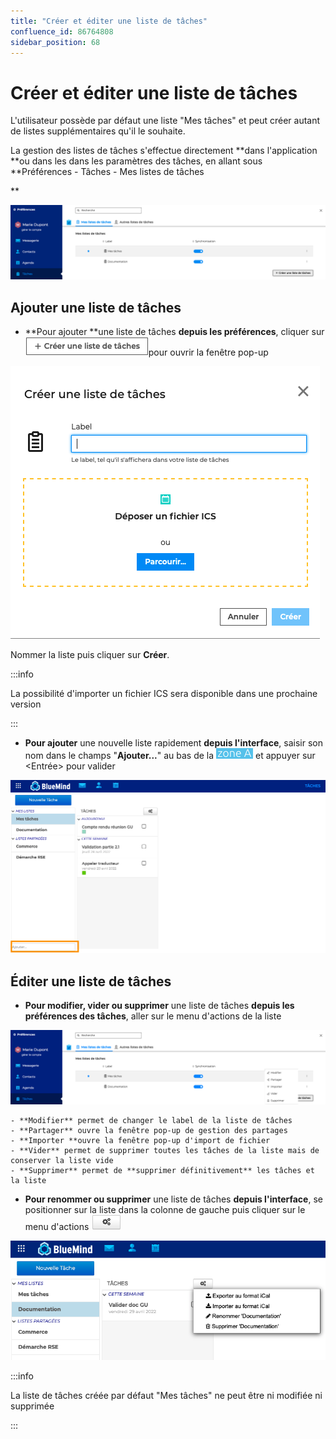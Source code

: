 ```yaml
---
title: "Créer et éditer une liste de tâches"
confluence_id: 86764808
sidebar_position: 68
---
```

# Créer et éditer une liste de tâches


L'utilisateur possède par défaut une liste "Mes tâches" et peut créer autant de listes supplémentaires qu'il le souhaite.

La gestion des listes de tâches s'effectue directement **dans l'application **ou dans les dans les paramètres des tâches, en allant sous **Préférences - Tâches - Mes listes de tâches


**


**![](../../attachments/86764808/86764816.png)**


## Ajouter une liste de tâches

- **Pour ajouter **une liste de tâches **depuis les préférences**, cliquer sur ![](../../attachments/86764808/86764815.png)pour ouvrir la fenêtre pop-up


![](../../attachments/86764808/86764814.png)

Nommer la liste puis cliquer sur **Créer**.


:::info

La possibilité d'importer un fichier ICS sera disponible dans une prochaine version

:::


- **Pour ajouter** une nouvelle liste rapidement **depuis l'interface**, saisir son nom dans le champs "**Ajouter...**" au bas de la ![](../../attachments/86764808/86764817.png) et appuyer sur &lt;Entrée> pour valider


![](../../attachments/86764808/86764810.png)


## Éditer une liste de tâches


- **Pour modifier, vider ou supprimer** une liste de tâches **depuis les préférences des tâches**, aller sur le menu d'actions de la liste


![](../../attachments/86764808/86764811.png)


    - **Modifier** permet de changer le label de la liste de tâches
    - **Partager** ouvre la fenêtre pop-up de gestion des partages
    - **Importer **ouvre la fenêtre pop-up d'import de fichier
    - **Vider** permet de supprimer toutes les tâches de la liste mais de conserver la liste vide
    - **Supprimer** permet de **supprimer définitivement** les tâches et la liste


- **Pour renommer ou supprimer** une liste de tâches **depuis l'interface**, se positionner sur la liste dans la colonne de gauche puis cliquer sur le menu d'actions ![](../../attachments/86764808/86764813.png)


![](../../attachments/86764808/86764812.png)


:::info

La liste de tâches créée par défaut "Mes tâches" ne peut être ni modifiée ni supprimée

:::

